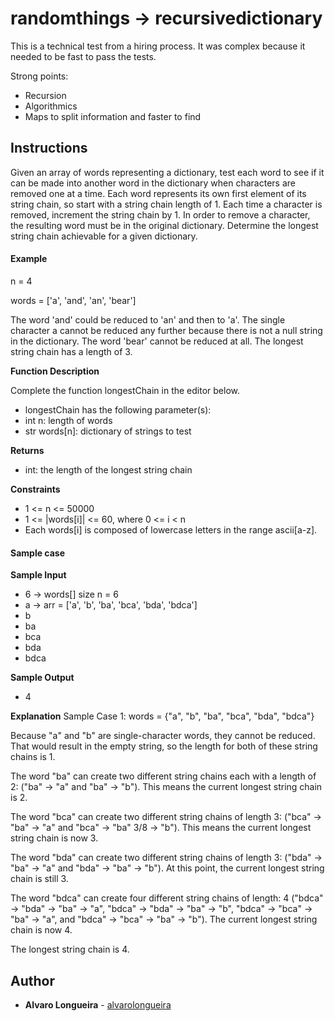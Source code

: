 # randomthings -> recursivedictionary
This is a technical test from a hiring process.
It was complex because it needed to be fast to pass the tests.


Strong points: 
* Recursion
* Algorithmics
* Maps to split information and faster to find 


## Instructions
Given an array of words representing a dictionary, test each word to see if it can be made into another
word in the dictionary when characters are removed one at a time. Each word represents its own first
element of its string chain, so start with a string chain length of 1. Each time a character is removed,
increment the string chain by 1. In order to remove a character, the resulting word must be in the original
dictionary. Determine the longest string chain achievable for a given dictionary.

#### **Example**
n = 4

words = ['a', 'and', 'an', 'bear']

The word 'and' could be reduced to 'an' and then to 'a'. The single character a cannot be reduced any
further because there is not a null string in the dictionary. The word 'bear' cannot be reduced at all. The
longest string chain has a length of 3.


**Function Description**

Complete the function longestChain in the editor below.

* longestChain has the following parameter(s):
* int n: length of words
* str words[n]: dictionary of strings to test

**Returns**

* int: the length of the longest string chain

**Constraints**
* 1 <= n <= 50000
* 1 <= |words[i]| <= 60, where 0 <= i < n
* Each words[i] is composed of lowercase letters in the range ascii[a-z].

#### **Sample case**
**Sample Input**
* 6 -> words[] size n = 6
* a -> arr = ['a', 'b', 'ba', 'bca', 'bda', 'bdca']
* b
* ba
* bca
* bda
* bdca

**Sample Output**
* 4

**Explanation**
Sample Case 1: words = {"a", "b", "ba", "bca", "bda", "bdca"}

Because "a" and "b" are single-character words, they cannot be reduced. That would result in the empty
string, so the length for both of these string chains is 1.

The word "ba" can create two different string chains each with a length of 2: ("ba" -> "a" and "ba" ->
"b"). This means the current longest string chain is 2.

The word "bca" can create two different string chains of length 3: ("bca" -> "ba" -> "a" and "bca" -> "ba"
3/8
-> "b"). This means the current longest string chain is now 3.

The word "bda" can create two different string chains of length 3: ("bda" -> "ba" -> "a" and "bda" -> "ba"
-> "b"). At this point, the current longest string chain is still 3.

The word "bdca" can create four different string chains of length: 4 ("bdca" -> "bda" -> "ba" -> "a",
"bdca" -> "bda" -> "ba" -> "b", "bdca" -> "bca" -> "ba" -> "a", and "bdca" -> "bca" -> "ba" -> "b"). The
current longest string chain is now 4.

The longest string chain is 4.

## Author
* **Alvaro Longueira** - [alvarolongueira](https://github.com/alvarolongueira)


